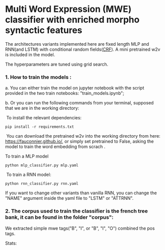 # Multi Word Expression (MWE) classifier with enriched morpho syntactic features 

The architectures variants implemented here are fixed length MLP and RNN(and LSTM) with conditional random fields([CRF](https://arxiv.org/abs/1508.01991)). A mini pretrained w2v is included in the model.

 The hyperparameters are tuned using grid search. 

### 1. How to train the models :

a. You can either train the model on jupyter notebook with the script provided in the two train notebooks: "train_models.ipynb";

b. Or you can run the following commands from your terminal, supposed that we are in the working directory:

​     To install the relevant dependencies:

```
pip install -r requirements.txt
```

​    You can download the pretrained w2v into the working directory from here: https://fauconnier.github.io/, or simply set pretrained to False, asking the model to train the word embedding from scrach .

  To train a MLP model

```
python mlp_classifier.py mlp.yaml
```

​     To train a RNN model:

```
python rnn_classifier.py rnn.yaml
```

If you want to change other variants than vanilla RNN, you can change the "NAME" argument inside the yaml file to "LSTM" or "ATTRNN".

### 2. The corpus used to train the classifier is the french tree bank, it can be found in the folder "corpus":

We extracted simple mwe tags("B", "I", or "B", "I", "O") combined the pos tags. 

Stats:


```





